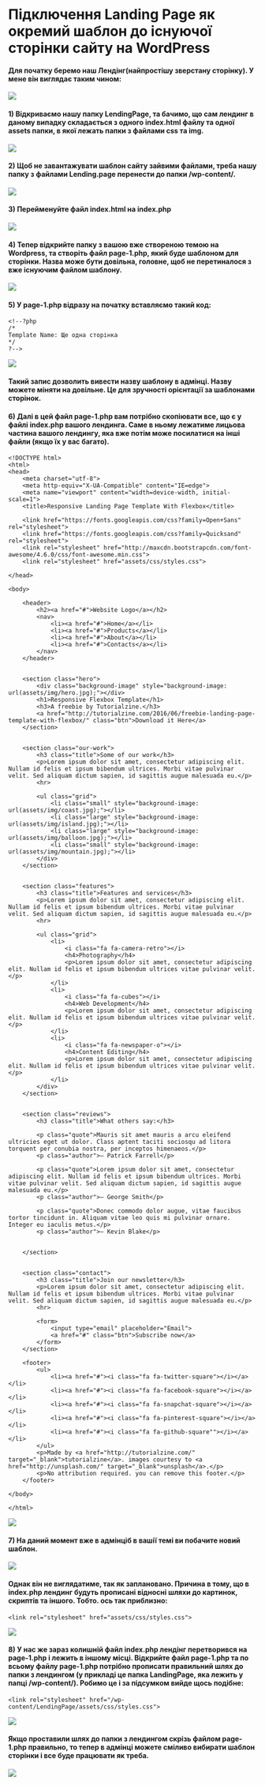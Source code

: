 # Підключення Landing Page як окремий шаблон до існуючої сторінки сайту на WordPress

#### Для початку беремо наш Лендінг(найпростішу зверстану сторінку). У мене він виглядає таким чином:

![](https://github.com/ssonyau/Landing-Page-simple-Wordpress/blob/main/Screenshot%202023-04-27%20170710.png)

#### 1) Відкриваємо нашу папку LendingPage, та бачимо, що сам лендинг в даному випадку складається з одного index.html файлу та одної assets папки, в якої лежать папки з файлами css та img.

![](https://github.com/ssonyau/Landing-Page-simple-Wordpress/blob/main/Screenshot%202023-04-27%20160427.png)

#### 2) Щоб не завантажувати шаблон сайту зайвими файлами, треба нашу папку з файлами Lending.page перенести до папки /wp-content/.

![](https://github.com/ssonyau/Landing-Page-simple-Wordpress/blob/main/Screenshot%202023-04-26%20135343.png)

#### 3) Перейменуйте файл index.html на index.php

![](https://github.com/ssonyau/Landing-Page-simple-Wordpress/blob/main/Screenshot%202023-04-27%20161321.png)

#### 4) Тепер відкрийте папку з вашою вже створеною темою на Wordpress, та створіть файл page-1.php, який буде шаблоном для сторінки. Назва може бути довільна, головне, щоб не перетиналося з вже існуючим файлом шаблону.

![](https://github.com/ssonyau/Landing-Page-simple-Wordpress/blob/main/Screenshot%202023-04-27%20161753.png)

#### 5) У page-1.php відразу на початку вставляємо такий код:

```
<!--?php
/*
Template Name: Ще одна сторінка
*/
?-->
```
![](https://github.com/ssonyau/Landing-Page-simple-Wordpress/blob/main/Screenshot%202023-04-27%20162457.png)

#### Такий запис дозволить вивести назву шаблону в адмінці. Назву можете міняти на довільне. Це для зручності орієнтації за шаблонами сторінок.

#### 6) Далі в цей файл page-1.php вам потрібно скопіювати все, що є у файлі index.php вашого лендинга. Саме в ньому лежатиме лицьова частина вашого лендингу, яка вже потім може посилатися на інші файли (якщо їх у вас багато).
```
<!DOCTYPE html>
<html>
<head>
    <meta charset="utf-8">
    <meta http-equiv="X-UA-Compatible" content="IE=edge">
    <meta name="viewport" content="width=device-width, initial-scale=1">
    <title>Responsive Landing Page Template With Flexbox</title>

	<link href="https://fonts.googleapis.com/css?family=Open+Sans" rel="stylesheet">
	<link href="https://fonts.googleapis.com/css?family=Quicksand" rel="stylesheet">
    <link rel="stylesheet" href="http://maxcdn.bootstrapcdn.com/font-awesome/4.6.0/css/font-awesome.min.css">
    <link rel="stylesheet" href="assets/css/styles.css">

</head>

<body>

	<header>
		<h2><a href="#">Website Logo</a></h2>
		<nav>
			<li><a href="#">Home</a></li>
			<li><a href="#">Products</a></li>
			<li><a href="#">About</a></li>
			<li><a href="#">Contacts</a></li>
		</nav>
	</header>


	<section class="hero">
		<div class="background-image" style="background-image: url(assets/img/hero.jpg);"></div>
		<h1>Responsive Flexbox Template</h1>
		<h3>A freebie by Tutorialzine.</h3>
		<a href="http://tutorialzine.com/2016/06/freebie-landing-page-template-with-flexbox/" class="btn">Download it Here</a>
	</section>


	<section class="our-work">
		<h3 class="title">Some of our work</h3>
		<p>Lorem ipsum dolor sit amet, consectetur adipiscing elit. Nullam id felis et ipsum bibendum ultrices. Morbi vitae pulvinar velit. Sed aliquam dictum sapien, id sagittis augue malesuada eu.</p>
		<hr>

		<ul class="grid">
			<li class="small" style="background-image: url(assets/img/coast.jpg);"></li>
			<li class="large" style="background-image: url(assets/img/island.jpg);"></li>
			<li class="large" style="background-image: url(assets/img/balloon.jpg);"></li>
			<li class="small" style="background-image: url(assets/img/mountain.jpg);"></li>
		</div>
	</section>
	

	<section class="features">
		<h3 class="title">Features and services</h3>
		<p>Lorem ipsum dolor sit amet, consectetur adipiscing elit. Nullam id felis et ipsum bibendum ultrices. Morbi vitae pulvinar velit. Sed aliquam dictum sapien, id sagittis augue malesuada eu.</p>
		<hr>

		<ul class="grid">
			<li>
				<i class="fa fa-camera-retro"></i>
				<h4>Photography</h4>
				<p>Lorem ipsum dolor sit amet, consectetur adipiscing elit. Nullam id felis et ipsum bibendum ultrices vitae pulvinar velit.</p>
			</li>
			<li>
				<i class="fa fa-cubes"></i>
				<h4>Web Development</h4>
				<p>Lorem ipsum dolor sit amet, consectetur adipiscing elit. Nullam id felis et ipsum bibendum ultrices vitae pulvinar velit.</p>
			</li>
			<li>
				<i class="fa fa-newspaper-o"></i>
				<h4>Content Editing</h4>
				<p>Lorem ipsum dolor sit amet, consectetur adipiscing elit. Nullam id felis et ipsum bibendum ultrices vitae pulvinar velit.</p>
			</li>
		</div>
	</section>


	<section class="reviews">
		<h3 class="title">What others say:</h3>

		<p class="quote">Mauris sit amet mauris a arcu eleifend ultricies eget ut dolor. Class aptent taciti sociosqu ad litora torquent per conubia nostra, per inceptos himenaeos.</p>
		<p class="author">— Patrick Farrell</p>

		<p class="quote">Lorem ipsum dolor sit amet, consectetur adipiscing elit. Nullam id felis et ipsum bibendum ultrices. Morbi vitae pulvinar velit. Sed aliquam dictum sapien, id sagittis augue malesuada eu.</p>
		<p class="author">— George Smith</p>

		<p class="quote">Donec commodo dolor augue, vitae faucibus tortor tincidunt in. Aliquam vitae leo quis mi pulvinar ornare. Integer eu iaculis metus.</p>
		<p class="author">— Kevin Blake</p>

		
	</section>


	<section class="contact">
		<h3 class="title">Join our newsletter</h3>	
		<p>Lorem ipsum dolor sit amet, consectetur adipiscing elit. Nullam id felis et ipsum bibendum ultrices. Morbi vitae pulvinar velit. Sed aliquam dictum sapien, id sagittis augue malesuada eu.</p>
		<hr>

		<form>
			<input type="email" placeholder="Email">
			<a href="#" class="btn">Subscribe now</a>
		</form>
	</section>

	<footer>
		<ul>
			<li><a href="#"><i class="fa fa-twitter-square"></i></a></li>
			<li><a href="#"><i class="fa fa-facebook-square"></i></a></li>
			<li><a href="#"><i class="fa fa-snapchat-square"></i></a></li>
			<li><a href="#"><i class="fa fa-pinterest-square"></i></a></li>
			<li><a href="#"><i class="fa fa-github-square""></i></a></li>
		</ul>
		<p>Made by <a href="http://tutorialzine.com/" target="_blank">tutorialzine</a>. images courtesy to <a href="http://unsplash.com/" target="_blank">unsplash</a>.</p>
		<p>No attribution required. you can remove this footer.</p>
	</footer>

</body>

</html>

```

![](https://github.com/ssonyau/Landing-Page-simple-Wordpress/blob/main/Screenshot%202023-04-27%20162808.png)

#### 7) На даний момент вже в адмінціб в вашії темі ви побачите новий шаблон. 

![](https://github.com/ssonyau/Landing-Page-simple-Wordpress/blob/main/Screenshot%202023-04-27%20163312.png)

#### Однак він не виглядатиме, так як заплановано. Причина в тому, що в index.php лендинг будуть прописані відносні шляхи до картинок, скриптів та іншого. Тобто. ось так приблизно:
```
<link rel="stylesheet" href="assets/css/styles.css">
```
![](https://github.com/ssonyau/Landing-Page-simple-Wordpress/blob/main/Screenshot%202023-04-26%20144944.png)

#### 8) У нас же зараз колишній файл index.php лендінг перетворився на page-1.php і лежить в іншому місці. Відкрийте файл page-1.php та по всьому файлу page-1.php потрібно прописати правильний шлях до папки з лендингом (у прикладі це папка LandingPage, яка лежить у папці /wp-content/). Робимо це і за підсумком вийде щось подібне:
```
<link rel="stylesheet" href="/wp-content/LendingPage/assets/css/styles.css">
```

![](https://github.com/ssonyau/Landing-Page-simple-Wordpress/blob/main/Screenshot%202023-04-26%20145600.png)

#### Якщо проставили шлях до папки з лендингом скрізь файлом page-1.php правильно, то тепер в адмінці можете сміливо вибирати шаблон сторінки і все буде працювати як треба.

![](https://github.com/ssonyau/Landing-Page-simple-Wordpress/blob/main/Screenshot%202023-04-27%20111242.png)

